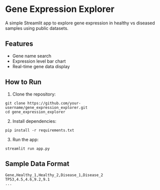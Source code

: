 # Gene Expression Explorer

A simple Streamlit app to explore gene expression in healthy vs diseased samples using public datasets.

## Features
- Gene name search
- Expression level bar chart
- Real-time gene data display

## How to Run

1. Clone the repository:
```
git clone https://github.com/your-username/gene_expression_explorer.git
cd gene_expression_explorer
```

2. Install dependencies:
```
pip install -r requirements.txt
```

3. Run the app:
```
streamlit run app.py
```

## Sample Data Format
```
Gene,Healthy_1,Healthy_2,Disease_1,Disease_2
TP53,4.5,4.6,9.2,9.1
...
```
